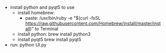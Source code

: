 - install python and pyqt5 to use
	- install homebrew:
		- paste: 
			/usr/bin/ruby -e "$(curl -fsSL https://raw.githubusercontent.com/Homebrew/install/master/install)"
		to Terminal
	- install python:
		brew install python3
	- install pyqt5
		brew install pyqt5
- run:
	python UI.py

